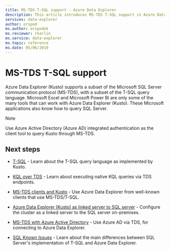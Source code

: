 ```yaml
---
title: MS-TDS T-SQL support - Azure Data Explorer
description: This article introduces MS-TDS T-SQL support in Azure Data Explorer.
services: data-explorer
author: orspod
ms.author: orspodek
ms.reviewer: rkarlin
ms.service: data-explorer
ms.topic: reference
ms.date: 05/06/2019
---
```

# MS-TDS T-SQL support

Azure Data Explorer (Kusto) supports a subset of the Microsoft SQL Server communication protocol (MS-TDS),
with a subset of the T-SQL query language. Microsoft Excel and Microsoft Power BI are only some of the many tools that can work with Azure Data Explorer (Kusto). These Microsoft applications also know how to query SQL Server.

> [!NOTE]
> Use Azure Active Directory (Azure AD) integrated authentication as the client tool to query Kusto through MS-TDS.

## Next steps

* [T-SQL](./t-sql.md) - Learn about the T-SQL query language as implemented by Kusto. 

* [KQL over TDS](./tdskql.md) - Learn about executing native KQL queries via TDS endpoints.

* [MS-TDS clients and Kusto](./clients.md) - Use Azure Data Explorer from well-known clients that use MS-TDS/T-SQL.

* [Azure Data Explorer (Kusto) as linked server to SQL server](./linkedserver.md) - Configure the cluster as a linked server to the SQL server on-premises. 

* [MS-TDS with Azure Active Directory](./aad.md) - Use Azure AD via TDS, for connecting to Azure Data Explorer.

* [SQL Known Issues](./sqlknownissues.md) - Learn about the main differences between SQL Server's implementation of T-SQL and Azure Data Explorer.
